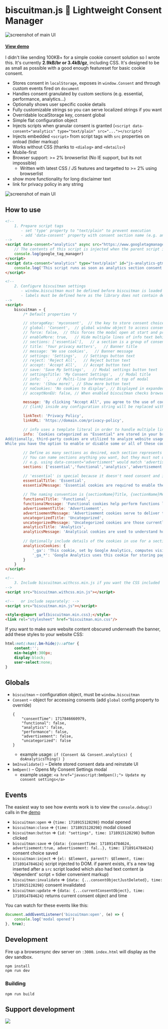 # biscuitman.js 🍪 Lightweight Consent Manager
![screenshot of main UI](media/readmebanner.webp)

#### [View demo](https://replete.github.io/biscuitman)

I didn't like sending 100KB+ for a simple cookie consent solution so I wrote this. It's currently **2.9kB/br or 3.4kB/gz**, including CSS. It's designed to be as small as possible with a good enough featureset for basic cookie consent.

- Stores consent in `localStorage`, exposes in `window.Consent` and through custom events fired on `document`
- Handles consent granulated by custom sections (e.g. essential, performance, analytics...)
- Optionally shows user specific cookie details
- Fully customizable strings so you can serve localized strings if you want
- Overridable localStorage key, consent global
- Simple flat configuration object
- Injects scripts when granular consent is granted (`<script data-consent="analytics" type="text/plain" src="..."></script>`)
- Injects embedded `<script>` from script tags with `src` properties on onload (tidier markup)
- Works without CSS (thanks to `<dialog>` and `<details>`)
- Mobile-first
- Browser support: >= 2% browserlist (No IE support, but its not impossible)
  - Written with latest CSS / JS features and targetted to >= 2% using browserlist
- show more functionality for long disclaimer text
- link for privacy policy in any string

![screenshot of main UI](media/ui.webp)

## How to use
```html
<!-- 
	1. Prepare script tags
	   - set 'type' property to "text/plain" to prevent execution
	   - add 'data-consent' property with consent section name (e.g. analytics, functional, performance)
-->
<script data-consent="analytics" async src="https://www.googletagmanager.com/gtag/js?id=G-TEST" type="text/plain" id="js-analytics-gtm">
	// The contents of this script is injected when the parent script is loaded, for convenience
	console.log(google_tag_manager)
</script>
<script data-consent="analytics" type="text/plain" id="js-analytics-gtm-after">
	console.log('This script runs as soon as analytics section consent is granted')
</script>

<!-- 
	2. Configure biscuitman settings
	   - window.biscuitman must be defined before biscuitman is loaded
	   - labels must be defined here as the library does not contain defaults for these strings (because they'll)
-->
<script>
	biscuitman = {
		/* Default properties */

		// storageKey: 'myconsent',  // the key to store consent choices in localStorage
		// global: 'Consent',  // global window object to access consents at runtime
		// force: false,  // this forces the modal open at start and prevents website access without choosing consent
		// enableMore: true,   // Hide multiple lines of info text behind a 'show more' link to keep UI short
		// sections: ['essential'],   // a section is a group of consent choices, you must define your section names in configuration
		// title: 'Your privacy matters',   // Banner title
		// message: 'We use cookies',   // Banner message
		// settings: 'Settings',   // Settings button text
		// reject: 'Reject All',   // Reject button text
		// accept: 'Accept All',   // Accept button text
		// save: 'Save My Settings',   // Modal settings button text
		// settingsTitle: 'My Consent Settings',   // Modal title
		// info: ``,   // Multi-line information at top of modal
		// more: '(Show more)', // Show more button text
		// noCookies: 'No cookies to display', // Displayed in expanded sections within modal
		// acceptNonEU: false, // When enabled biscuitman checks browser locale timezone to see if it matches EU, if not it will auto consent

		message: 'By clicking "Accept All", you agree to the use of cookies for improving browsing, providing personalized ads or content, and analyzing traffic. {link}',
		// {link} inside any configuration string will be replaced with an <a> link

		linkText: 'Privacy Policy',
		linkURL: 'https://domain.com/privacy-policy',

		// info uses a template literal in order to handle multiple lines, in case you have a long
		info: `Cookies categorized as "Essential" are stored in your browser to enable basic site functionalities. 
Additionally, third-party cookies are utilized to analyze website usage, store preferences, and deliver relevant content and advertisements with your consent.
While you have the option to enable or disable some or all of these cookies, note that disabling certain ones may impact your browsing experience.`,
		
		// Define as many sections as desired, each section represents a granular consent and is fundamental to the software
		// You can name sections anything you want, but they must not use spaces or special characters
		// e.g. using data-consent="advertisment" would match 'advertisement'
		sections: ['essential','functional','analytics','advertisement','uncategorized'],

		// 'essential' is special because it doesn't need consent and its toggle is disabled in the UI
		essentialTitle: 'Essential',
		essentialMessage: 'Essential cookies are required to enable the basic features of this site',
		
		// The naming convention is {sectionName}Title, {sectionName}Message, and {sectionName}Cookies
		functionalTitle: 'Functional',
		functionalMessage: 'Functional cookies help perform functions like sharing the content of the website on social media platforms, collecting feedback, and other third-party features',
		advertisementTitle: 'Advertisement',
		advertisementMessage: 'Advertisement cookies serve to deliver tailored advertisements to visitors based on their previous page visits and to evaluate the efficacy of advertising campaigns',
		uncategorizedTitle: 'Uncategorized',
		uncategorizedMessage: 'Uncategorized cookies are those currently under analysis and have not yet been assigned to a specific category',
		analyticsTitle: 'Analytics',
		analyticsMessage: 'Analytical cookies are used to understand how visitors interact with the website. These cookies help provide information on metrics such as the number of visitors, bounce rate, traffic source, etc.',
		
		// Optionally include details of the cookies in use for a section, add them like a name/value dictionary like so:
		analyticsCookies: {
			'_ga': 'This cookie, set by Google Analytics, computes visitor, session, and campaign data, tracking site usage for analytical reports. It stores information anonymously, assigning a randomly generated number to identify unique visitors',
			'_ga_*': 'Google Analytics uses this cookie for storing page view count'
		}
	}
</script>

<!-- 
	3. Include biscuitman.withcss.min.js if you want the CSS included
-->
<script src="biscuitman.withcss.min.js"></script>

<!--   or include separately: -->
<script src="biscuitman.min.js"></script>

<style>@import url(biscuitman.min.css);</style>
<link rel="stylesheet" href="biscuitman.min.css"/>
```

If you want to make sure website content obscured underneath the banner, add these styles to your website CSS:
```css
html:not(:has(.bm-hide))::after {
	content:'';
	min-height:300px;
	display:block;
	user-select:none;
}
```

## Globals
- `biscuitman` – configuration object, must be `window.biscuitman`
- `Consent` – object for accessing consents (add `global` config property to override)
	```
	{
		"consentTime": 1717846660979,
		"functional": false,
		"analytics": false,
		"performance": false,
		"advertisement": false,
		"uncategorized": false
	}
	```
	- example usage: `if (Consent && Consent.analytics) { doAnalyticsThing() }`
- `bmInvalidate()` – Delete stored consent data and reinstate UI
- `bmOpen()` – Opens My Consent Settings modal
	- example usage: `<a href="javascript:bmOpen();"> Update my consent settings</a>` 

## Events

The easiest way to see how events work is to view the `console.debug()` calls in the [demo](https://replete.github.io/biscuitman)
- `biscuitman:open` => `{time: 1718915128298}` modal opened
- `biscuitman:close` => `{time: 1718915128298}` modal closed
- `biscuitman:button` => `{id: "settings", time: 1718915128298}` button clicked
- `biscuitman:save` => `{data: {consentTime: 1718914784624, advertisement:true, advertisement: fal..}, time: 1718914784624}` consent choice saved
- `biscuitman:inject` =>  `{el: $Element, parent?: $Element, time: 1718914784624}` script injected to DOM. if parent exists, it's a new tag inserted after a `src` script loaded which also had text content (a 'dependent' script = tidier convenient markup)
- `biscuitman:invalidate` => `{data: {...consentObjectJustDeleted}, time: 1718915128298}` consent invalidated
- `biscuitman:update` => `{data: {...currentConsentObject}, time: 1718914784624}` returns current consent object and time
	
You can watch for these events like this:
```js
document.addEventListener('biscuitman:open', (e) => {
	console.log('modal opened')
}, true);
```

## Development

Fire up a browsersync dev server on `:3000`. `index.html` will display as the dev sandbox.
```bash
npm install
npm run dev
```

### Building
`npm run build`

## Support development

<a href="https://www.buymeacoffee.com/replete"><img src="https://img.buymeacoffee.com/button-api/?text=Buy me a coffee&emoji=&slug=replete&button_colour=BD5FFF&font_colour=ffffff&font_family=Poppins&outline_colour=000000&coffee_colour=FFDD00" /></a>